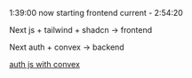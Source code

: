1:39:00 now starting frontend
current - 2:54:20

Next js + tailwind + shadcn -> frontend

Next auth + convex -> backend

[auth js with convex](https://stack.convex.dev/nextauth-adapter)
